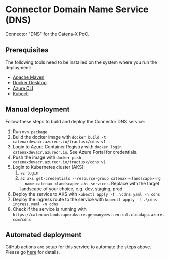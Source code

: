 # Connector Domain Name Service (DNS)

Connector "DNS" for the Catena-X PoC.

## Prerequisites

The following tools need to be installed on the system where you run the deployment:
- [Apache Maven](https://maven.apache.org/install.html)
- [Docker Desktop](https://docs.docker.com/desktop/)
- [Azure CLI](https://docs.microsoft.com/en-us/cli/azure/install-azure-cli)
- [Kubectl](https://kubernetes.io/docs/tasks/tools/)

## Manual deployment

Follow these steps to build and deploy the Connector DNS service:
1. Run `mvn package`
1. Build the docker image with `docker build -t catenaxdevacr.azurecr.io/tractusx/cdns:v1 .`
1. Login to Azure Container Registry with `docker login catenaxdevacr.azurecr.io`. See Azure Portal for credentials.
1. Push the image with `docker push catenaxdevacr.azurecr.io/tractusx/cdns:v1`
1. Login to Kubernetes cluster (AKS):
    1. `az login`
    1. `az aks get-credentials --resource-group catenax-<landscape>-rg --name catenax-<landscape>-aks-services`. Replace <landscape> with the target landscape of your choice, e.g. dev, staging, prod
1. Deploy the service to AKS with `kubectl apply -f .\cdns.yaml -n cdns`
1. Deploy the ingress route to the service with `kubectl apply -f .\cdns-ingress.yaml -n cdns`
1. Check if the service is running with `https://catenax<landscape>akssrv.germanywestcentral.cloudapp.azure.com/cdns`

## Automated deployment

GitHub actions are setup for this service to automate the steps above. Please go [here](../.github/workflows/main.yml) for details.